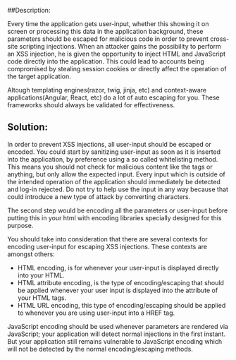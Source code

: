 ##Description:

Every time the application gets user-input, whether this showing it on screen or processing
this data in the application background, these parameters should be escaped for malicious
code in order to prevent cross-site scripting injections.
When an attacker gains the possibility to perform an XSS injection,
he is given the opportunity to inject HTML and JavaScript code directly into the
application. This could lead to accounts being compromised by stealing session cookies or directly 
affect the operation of the target application. 

Altough templating engines(razor, twig, jinja, etc) and context-aware applications(Angular, React, etc)
do a lot of auto escaping for you. These frameworks should always be validated for effectiveness.


## Solution:

In order to prevent XSS injections, all user-input should be escaped or encoded.
You could start by sanitizing user-input as soon as it is inserted into the application,
by preference using a so called whitelisting method.
This means you should not check for malicious content like the tags or anything,
but only allow the expected input. Every input which is outside of the intended operation
of the application should immediately be detected and log-in rejected.
Do not try to help use the input in any way because that could introduce a new type of attack by converting characters. 

The second step would be encoding all the parameters or user-input before putting this in
your html with encoding libraries specially designed for this purpose.

You should take into consideration that there are several contexts for encoding user-input for
escaping XSS injections. These contexts are amongst others:

* HTML encoding, is for whenever your user-input is displayed directly into your HTML.
* HTML attribute encoding, is the type of encoding/escaping that should be applied 
  whenever your user input is displayed into the attribute of your HTML tags.
* HTML URL encoding, this type of encoding/escaping should be applied to whenever you are using user-input into a HREF tag.

JavaScript encoding should be used whenever parameters are rendered via JavaScript; your application will detect normal injections in the first instant. But your application still remains vulnerable to JavaScript encoding which will not be detected by the normal encoding/escaping methods.

